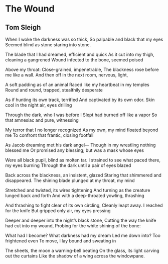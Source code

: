 # The Wound﻿
## Tom Sleigh
When I woke the darkness was so thick,
So palpable and black that my eyes
Seemed blind as stone staring into stone.

The blade that I had dreamed, efficient and quick
As it cut into my thigh, cleaning a gangrened
Wound infected to the bone, seemed poised

Above my throat: Close-grained, impenetrable,
The blackness rose before me like a wall.
And then off in the next room, nervous, light,

A soft padding as of an animal
Raced like my heartbeat in my temples
Round and round, trapped, stealthily desperate

As if hunting its own track, terrified
And captivated by its own odor.
Skin cool in the night air, eyes drilling

Through the dark, who I was before I
Slept had burned off like a vapor
So that amnesiac and pure, witnessing

My terror that I no longer recognized
As my own, my mind floated beyond me
To confront that frantic, closing footfall

As Jacob dreaming met his dark angel—
Though in my wrestling nothing blessed me
Or promised any blessing; but was a mask whose eyes

Were all black pupil, blind as molten tar.
I strained to see what paced there, my eyes burning
Through the dark until a pair of eyes blazed

Back across the blackness, an insistent, glazed
Staring that shimmered and disappeared.
The shining blade plunged at my throat, my mind

Stretched and twisted, its wires tightening
And turning as the creature lunged back and forth
And with a deep-throated yowling, thrashing

And thrashing to fight clear of its own circling,
Cleanly leapt away. I reached for the knife
But gripped only air, my eyes pressing

Deeper and deeper into the night’s black stone,
Cutting the way the knife had cut into my wound,
Probing for the white shining of the bone:

What had I become? What darkness had my dream
Led me down into? Too frightened even
To move, I lay bound and sweating in

The sheets, the moon a warning-bell beating
On the glass, its light carving out the curtains
Like the shadow of a wing across the windowpane.
﻿